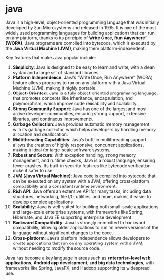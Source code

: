 # java

Java is a high-level, object-oriented programming language that was initially developed by Sun Microsystems and released in 1995. It is one of the most widely used programming languages for building applications that can run on any platform, thanks to its principle of **Write Once, Run Anywhere” (WORA)**. Java programs are compiled into bytecode, which is executed by the **Java Virtual Machine (JVM)**, making them platform-independent.

Key features that make Java popular include:

1. **Simplicity**: Java is designed to be easy to learn and write, with a clean syntax and a large set of standard libraries.
2. **Platform Independence**: Java’s “Write Once, Run Anywhere” (WORA) feature allows programs to run on any platform with a Java Virtual Machine (JVM), making it highly portable. 
3. **Object-Oriented**: Java is a fully object-oriented programming language, that promotes concepts like inheritance, encapsulation, and polymorphism, which improve code reusability and scalability.
4. **Strong Community Support**: Java has one of the largest and most active developer communities, ensuring strong support, extensive libraries, and continuous improvements.
5. **Garbage Collection**: Java provides automatic memory management with its garbage collector, which helps developers by handling memory allocation and deallocation.
6. **Multithreading Capabilities**: Java’s built-in multithreading support allows the creation of highly responsive, concurrent applications, making it ideal for large-scale software systems.
7. **Robust and Secure**: With exception handling, strong memory management, and runtime checks, Java is a robust language, ensuring fewer crashes. Its built-in security features like bytecode verification make it safer to use.
8. **JVM (Java Virtual Machine)**: Java code is compiled into bytecode that can be executed on any system with a JVM, offering cross-platform compatibility and a consistent runtime environment.
9. **Rich API**: Java offers an extensive API for many tasks, including data structures, networking, file I/O, utilities, and more, making it easier to develop complex applications.
10. **Scalability**: Java is well-suited for building both small-scale applications and large-scale enterprise systems, with frameworks like Spring, Hibernate, and Java EE supporting enterprise development.
11. **Backward Compatibility**: Java is strongly committed to backward compatibility, allowing older applications to run on newer versions of the language without significant changes to the code.
12. **Cross-platform**: Java’s platform independence allows developers to create applications that run on any operating system with a JVM, without needing to modify the source code.

Java has become a key language in areas such as **enterprise-level web applications, Android app development, and big data technologies**, with frameworks like Spring, JavaFX, and Hadoop supporting its widespread use.
